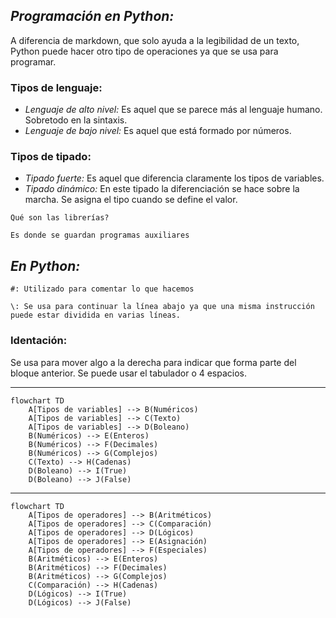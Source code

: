 ## *Programación en Python:*

A diferencia de markdown, que solo ayuda a la legibilidad de un texto, Python puede hacer otro tipo de operaciones ya que se usa para programar.

### Tipos de lenguaje:


- *Lenguaje de alto nivel:* Es aquel que se parece más al lenguaje humano. Sobretodo en la sintaxis.
- *Lenguaje de bajo nivel:* Es aquel que está formado por números.

### Tipos de tipado:

- *Tipado fuerte:* Es aquel que diferencia claramente los tipos de variables.
- *Tipado dinámico:* En este tipado la diferenciación se hace sobre la marcha.
                     Se asigna el tipo cuando se define el valor.


```
Qué son las librerías?

Es donde se guardan programas auxiliares
```

## *En Python:*

`#: Utilizado para comentar lo que hacemos`


`\: Se usa para continuar la línea abajo ya que una misma instrucción puede estar dividida en varias líneas.`

### Identación:

Se usa para mover algo a la derecha para indicar que forma parte del bloque anterior.
Se puede usar el tabulador o 4 espacios.


----



```mermaid
flowchart TD
    A[Tipos de variables] --> B(Numéricos)
    A[Tipos de variables] --> C(Texto)
    A[Tipos de variables] --> D(Boleano)
    B(Numéricos) --> E(Enteros)
    B(Numéricos) --> F(Decimales)
    B(Numéricos) --> G(Complejos)
    C(Texto) --> H(Cadenas)
    D(Boleano) --> I(True)
    D(Boleano) --> J(False)
```


---


```mermaid
flowchart TD
    A[Tipos de operadores] --> B(Aritméticos)
    A[Tipos de operadores] --> C(Comparación)
    A[Tipos de operadores] --> D(Lógicos)
    A[Tipos de operadores] --> E(Asignación)
    A[Tipos de operadores] --> F(Especiales)
    B(Aritméticos) --> E(Enteros)
    B(Aritméticos) --> F(Decimales)
    B(Aritméticos) --> G(Complejos)
    C(Comparación) --> H(Cadenas)
    D(Lógicos) --> I(True)
    D(Lógicos) --> J(False)
```
